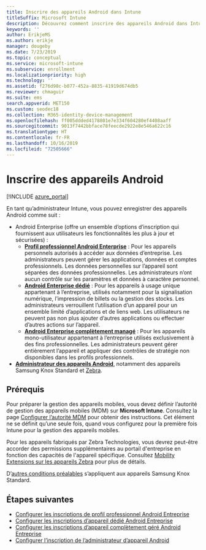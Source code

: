 ```yaml
---
title: Inscrire des appareils Android dans Intune
titleSuffix: Microsoft Intune
description: Découvrez comment inscrire des appareils Android dans Intune.
keywords: ''
author: ErikjeMS
ms.author: erikje
manager: dougeby
ms.date: 7/23/2019
ms.topic: conceptual
ms.service: microsoft-intune
ms.subservice: enrollment
ms.localizationpriority: high
ms.technology: ''
ms.assetid: f276d98c-b077-452a-8835-41919d674db5
ms.reviewer: chmaguir
ms.suite: ems
search.appverid: MET150
ms.custom: seodec18
ms.collection: M365-identity-device-management
ms.openlocfilehash: ff005ddded4178801e7e334f604280ef4408aaff
ms.sourcegitcommit: 9013f7442bbface78feecde2922e8e546a622c16
ms.translationtype: HT
ms.contentlocale: fr-FR
ms.lasthandoff: 10/16/2019
ms.locfileid: "72505666"
---
```

# <a name="enroll-android-devices"></a>Inscrire des appareils Android

[!INCLUDE [azure_portal](../includes/azure_portal.md)]

En tant qu’administrateur Intune, vous pouvez enregistrer des appareils Android comme suit :
- Android Enterprise (offre un ensemble d’options d’inscription qui fournissent aux utilisateurs les fonctionnalités les plus à jour et sécurisées) :
    - [**Profil professionnel Android Enterprise**](android-work-profile-enroll.md) : Pour les appareils personnels autorisés à accéder aux données d’entreprise. Les administrateurs peuvent gérer les applications, données et comptes professionnels. Les données personnelles sur l’appareil sont séparées des données professionnelles. Les administrateurs n’ont aucun contrôle sur les paramètres et données à caractère personnel. 
    - [**Android Enterprise dédié**](android-kiosk-enroll.md) : Pour les appareils à usage unique appartenant à l’entreprise, utilisés notamment pour la signalisation numérique, l’impression de billets ou la gestion des stocks. Les administrateurs verrouillent l’utilisation d’un appareil pour un ensemble limité d’applications et de liens web. Les utilisateurs ne peuvent pas non plus ajouter d’autres applications ou effectuer d’autres actions sur l’appareil.
    - [**Android Enterprise complètement managé**](android-fully-managed-enroll.md) : Pour les appareils mono-utilisateur appartenant à l’entreprise utilisés exclusivement à des fins professionnelles. Les administrateurs peuvent gérer entièrement l’appareil et appliquer des contrôles de stratégie non disponibles dans les profils professionnels. 
- [**Administrateur des appareils Android**](android-enroll-device-administrator.md), notamment des appareils Samsung Knox Standard et [Zebra](../configuration/android-zebra-mx-overview.md). 

## <a name="prerequisites"></a>Prérequis

Pour préparer la gestion des appareils mobiles, vous devez définir l’autorité de gestion des appareils mobiles (MDM) sur **Microsoft Intune**. Consultez la page [Configurer l’autorité MDM](../fundamentals/mdm-authority-set.md) pour obtenir des instructions. Cet élément ne se définit qu’une seule fois, quand vous configurez pour la première fois Intune pour la gestion des appareils mobiles.

Pour les appareils fabriqués par Zebra Technologies, vous devrez peut-être accorder des permissions supplémentaires au portail d'entreprise en fonction des capacités de l'appareil spécifique. Consultez [Mobility Extensions sur les appareils Zebra](../configuration/android-zebra-mx-overview.md) pour plus de détails.

D’[autres conditions préalables](android-samsung-knox-mobile-enroll.md) s’appliquent aux appareils Samsung Knox Standard.

## <a name="next-steps"></a>Étapes suivantes

- [Configurer les inscriptions de profil professionnel Android Entreprise](android-work-profile-enroll.md)
- [Configurer les inscriptions d’appareil dédié Android Entreprise](android-kiosk-enroll.md)
- [Configurer les inscriptions d’appareil complètement géré Android Entreprise](android-fully-managed-enroll.md)
- [Configurer l’inscription de l’administrateur d’appareil Android](android-enroll-device-administrator.md)

